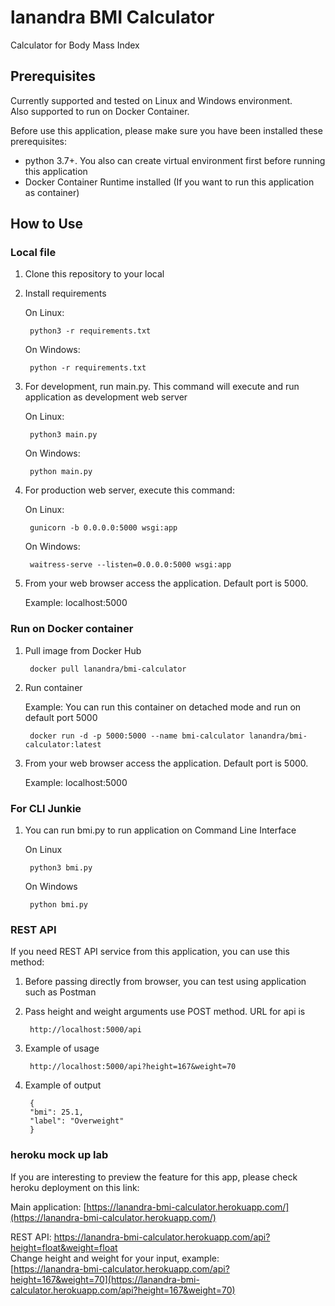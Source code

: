 # lanandra BMI Calculator
Calculator for Body Mass Index  

## Prerequisites  
Currently supported and tested on Linux and Windows environment.  
Also supported to run on Docker Container.  

Before use this application, please make sure you have been installed these prerequisites:
- python 3.7+. You also can create virtual environment first before running this application  
- Docker Container Runtime installed (If you want to run this application as container)

## How to Use  

### Local file  
1. Clone this repository to your local  
2. Install requirements  

    On Linux:  

        python3 -r requirements.txt  

    On Windows:  

        python -r requirements.txt  

3. For development, run main.py. This command will execute and run application as development web server  

    On Linux:  

        python3 main.py  
    
    On Windows:  

        python main.py  

4. For production web server, execute this command:  

    On Linux:
    
        gunicorn -b 0.0.0.0:5000 wsgi:app  

    On Windows:  

        waitress-serve --listen=0.0.0.0:5000 wsgi:app  

5. From your web browser access the application. Default port is 5000.  

    Example: localhost:5000  

### Run on Docker container  

1. Pull image from Docker Hub  

        docker pull lanandra/bmi-calculator  

2. Run container  

   Example: You can run this container on detached mode and run on default port 5000

        docker run -d -p 5000:5000 --name bmi-calculator lanandra/bmi-calculator:latest  

3. From your web browser access the application. Default port is 5000.  

    Example: localhost:5000 

### For CLI Junkie  

1. You can run bmi.py to run application on Command Line Interface  

    On Linux  

        python3 bmi.py  

    On Windows  

        python bmi.py

### REST API  

If you need REST API service from this application, you can use this method:  

1. Before passing directly from browser, you can test using application such as Postman  

2. Pass height and weight arguments use POST method. URL for api is  

        http://localhost:5000/api  

3. Example of usage

        http://localhost:5000/api?height=167&weight=70  

4. Example of output  

        {
        "bmi": 25.1,
        "label": "Overweight"
        }  

### heroku mock up lab  

If you are interesting to preview the feature for this app, please check heroku deployment on this link:  

Main application: [https://lanandra-bmi-calculator.herokuapp.com/](https://lanandra-bmi-calculator.herokuapp.com/)  
  
REST API: https://lanandra-bmi-calculator.herokuapp.com/api?height=float&weight=float  
Change height and weight for your input, example:  
[https://lanandra-bmi-calculator.herokuapp.com/api?height=167&weight=70](https://lanandra-bmi-calculator.herokuapp.com/api?height=167&weight=70)